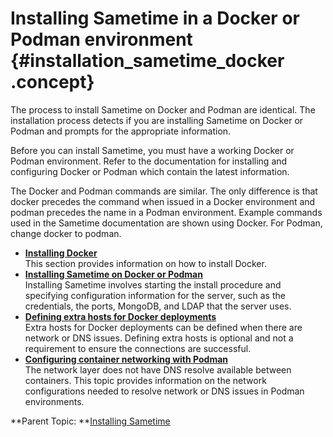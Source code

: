# Installing Sametime in a Docker or Podman environment {#installation_sametime_docker .concept}

The process to install Sametime on Docker and Podman are identical. The installation process detects if you are installing Sametime on Docker or Podman and prompts for the appropriate information.

Before you can install Sametime, you must have a working Docker or Podman environment. Refer to the documentation for installing and configuring Docker or Podman which contain the latest information.

The Docker and Podman commands are similar. The only difference is that docker precedes the command when issued in a Docker environment and podman precedes the name in a Podman environment. Example commands used in the Sametime documentation are shown using Docker. For Podman, change docker to podman.

-   **[Installing Docker](installing_docker.md)**  
This section provides information on how to install Docker.
-   **[Installing Sametime on Docker or Podman](installing_on_docker.md)**  
Installing Sametime involves starting the install procedure and specifying configuration information for the server, such as the credentials, the ports, MongoDB, and LDAP that the server uses.
-   **[Defining extra hosts for Docker deployments](t_installing_docker_extrahosts.md)**  
Extra hosts for Docker deployments can be defined when there are network or DNS issues. Defining extra hosts is optional and not a requirement to ensure the connections are successful.
-   **[Configuring container networking with Podman](t_installing_podman_extrahosts.md)**  
The network layer does not have DNS resolve available between containers. This topic provides information on the network configurations needed to resolve network or DNS issues in Podman environments.

**Parent Topic:  **[Installing Sametime](installation_sametime.md)


